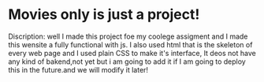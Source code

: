 # Movies only is just a project!
Discription: well I made this project foe my coolege assigment and I made this wensite a fully functional with js. I also used html that is the skeleton of every web page
and I used plain CSS to make it's interface, It deos not have any kind of bakend,not yet but i am  going to add it if I am going to deploy this in the future.and we will modify it later!
